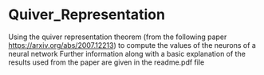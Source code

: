 # Quiver_Representation
Using the quiver representation theorem (from the following paper https://arxiv.org/abs/2007.12213) to compute the values of the neurons of a neural network
Further information along with a basic explanation of the results used from the paper are given in the readme.pdf file
